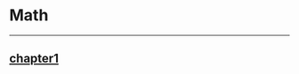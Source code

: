 # Math          
---------------
## <a href="file:///C:/Users/shres/Downloads/you%20are%20gay.pdf" class="button">chapter1</a>
